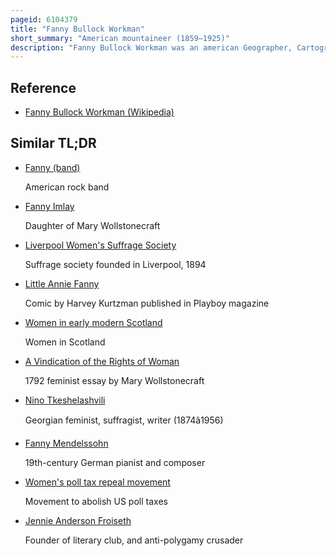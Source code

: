 ```yaml
---
pageid: 6104379
title: "Fanny Bullock Workman"
short_summary: "American mountaineer (1859–1925)"
description: "Fanny Bullock Workman was an american Geographer, Cartographer, Explorer, travel Writer, and Mountaineer, notably in the Himalayas. She was one of the first female Professional Mountaineers she not only explored but also wrote about her Adventures. She set several Women's Altitude Records, published eight Travel Books with her Husband, and championed Women's Rights and Women's Suffrage."
---
```


## Reference

- [Fanny Bullock Workman (Wikipedia)](https://en.wikipedia.org/?curid=6104379)

## Similar TL;DR

- [Fanny (band)](/tldr/en/fanny-band)

  American rock band

- [Fanny Imlay](/tldr/en/fanny-imlay)

  Daughter of Mary Wollstonecraft

- [Liverpool Women's Suffrage Society](/tldr/en/liverpool-womens-suffrage-society)

  Suffrage society founded in Liverpool, 1894

- [Little Annie Fanny](/tldr/en/little-annie-fanny)

  Comic by Harvey Kurtzman published in Playboy magazine

- [Women in early modern Scotland](/tldr/en/women-in-early-modern-scotland)

  Women in Scotland

- [A Vindication of the Rights of Woman](/tldr/en/a-vindication-of-the-rights-of-woman)

  1792 feminist essay by Mary Wollstonecraft

- [Nino Tkeshelashvili](/tldr/en/nino-tkeshelashvili)

  Georgian feminist, suffragist, writer (1874â1956)

- [Fanny Mendelssohn](/tldr/en/fanny-mendelssohn)

  19th-century German pianist and composer

- [Women's poll tax repeal movement](/tldr/en/womens-poll-tax-repeal-movement)

  Movement to abolish US poll taxes

- [Jennie Anderson Froiseth](/tldr/en/jennie-anderson-froiseth)

  Founder of literary club, and anti-polygamy crusader
